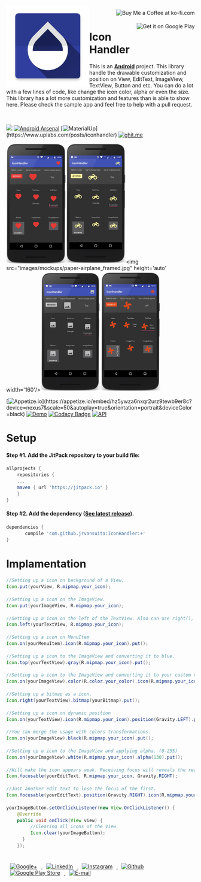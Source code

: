 
 <!-- Library Logo -->
 <img src="app/src/main/res/mipmap-xxhdpi/ic_launcher.png?raw=true" align="left" width='220' hspace="1" vspace="1">

 <!-- Buy me a cup of coffe -->
 <a href='https://ko-fi.com/A406JCM' style='margin:13px;' target='_blank' align="right"><img align="right" height='36' src='https://az743702.vo.msecnd.net/cdn/kofi4.png?v=f' alt='Buy Me a Coffee at ko-fi.com' /></a>
 <a href='https://play.google.com/store/apps/details?id=com.vansuita.iconhandler.sample&pcampaignid=MKT-Other-global-all-co-prtnr-py-PartBadge-Mar2515-1' target='_blank' align="right"><img align="right" height='36' src='https://s20.postimg.org/muzx3w4jh/google_play_badge.png' alt='Get it on Google Play' /></a>

# Icon Handler


 This is an [**Android**](https://developer.android.com) project. This library handle the drawable customization and position on View, EditText, ImageView, TextView, Button and etc. You can do a lot with a few lines of code, like change the icon color, alpha or even the size. This library has a lot more customization and features than is able to show here. Please check the sample app and feel free to help with a pull request.

<br/>

[![](https://jitpack.io/v/jrvansuita/IconHandler.svg)](https://jitpack.io/#jrvansuita/IconHandler)
[![Android Arsenal](https://img.shields.io/badge/Android%20Arsenal-IconHandler-green.svg?style=true)](https://android-arsenal.com/details/1/4525) [![MaterialUp](https://img.shields.io/badge/MaterialUp-IconHandler-6ad0d9.svg?)](https://www.uplabs.com/posts/iconhandler) [![ghit.me](https://ghit.me/badge.svg?repo=jrvansuita/IconHandler)](https://ghit.me/repo/jrvansuita/IconHandler)

 <img src="images/mockups/heart_framed.jpg" height='auto' width='160'/><img src="images/mockups/motorcycle_framed.jpg" height='auto' width='160'/><img src="images/mockups/paper-airplane_framed.jpg" height='auto' width='160'/><img src="images/mockups/picture_framed.jpg" height='auto' width='160'/><img src="images/mockups/vane_framed.jpg" height='auto' width='160'/>

 [![Appetize.io](https://img.shields.io/badge/Apptize.io-Run%20Now-brightgreen.svg?)](https://appetize.io/embed/hz5ywza6nxqr2urz9tewb9er8c?device=nexus7&scale=50&autoplay=true&orientation=portrait&deviceColor=black) [![Demo](https://img.shields.io/badge/Demo-Download-blue.svg)](http://apk-dl.com/dl/com.vansuita.iconhandler.sample)
[![Codacy Badge](https://api.codacy.com/project/badge/Grade/c2c7d2b5674d481cb631b09b033972a4)](https://www.codacy.com/app/jrvansuita/IconHandler?utm_source=github.com&amp;utm_medium=referral&amp;utm_content=jrvansuita/IconHandler&amp;utm_campaign=Badge_Grade)
  <a target="_blank" href="https://developer.android.com/reference/android/os/Build.VERSION_CODES.html#GINGERBREAD"><img src="https://img.shields.io/badge/API-9%2B-blue.svg?style=flat" alt="API" /></a>


# Setup

#### Step #1. Add the JitPack repository to your build file:

```gradle
allprojects {
    repositories {
	...
	maven { url "https://jitpack.io" }
    }
}
```

#### Step #2. Add the dependency ([See latest release](https://jitpack.io/#jrvansuita/IconHandler)).

```groovy
dependencies {
       compile 'com.github.jrvansuita:IconHandler:+'
}
```

# Implamentation
```java
//Setting up a icon on background of a View.
Icon.put(yourView, R.mipmap.your_icon);

//Setting up a icon on the ImageView.
Icon.put(yourImageView, R.mipmap.your_icon);

//Setting up a icon on the left of the TextView. Also can use right(), top() and bottom() methods.
Icon.left(yourTextView, R.mipmap.your_icon);

//Setting up a icon on MenuItem
Icon.on(yourMenuItem).icon(R.mipmap.your_icon).put();

//Setting up a icon to the ImageView and converting it to blue.
Icon.top(yourTextView).gray(R.mipmap.your_icon).put();

//Setting up a icon to the ImageView and converting it to your custom color.
Icon.on(yourImageView).color(R.color.your_color).icon(R.mipmap.your_icon).put();

//Setting up a bitmap as a icon.
Icon.right(yourTextView).bitmap(yourBitmap).put();

//Setting up a icon on dynamic position
Icon.on(yourTextView).icon(R.mipmap.your_icon).position(Gravity.LEFT).put();

//You can merge the usage with colors transformations.
Icon.on(yourImageView).black(R.mipmap.your_icon).put();

//Setting up a icon to the ImageView and applying alpha. (0-255)
Icon.on(yourImageView).white(R.mipmap.your_icon).alpha(130).put();

//Will make the icon appears weak. Receiving focus will reveals the real color of icon.
Icon.focusable(yourEditText, R.mipmap.your_icon, Gravity.RIGHT);

//Just another edit text to lose the focus of the first.
Icon.focusable(yourEditText).position(Gravity.RIGHT).icon(R.mipmap.your_icon).put();

yourImageButton.setOnClickListener(new View.OnClickListener() {
    @Override
    public void onClick(View view) {
         //Clearing all icons of the View.
         Icon.clear(yourImageButton);
      }
    });
```

#
<a href="https://plus.google.com/+JuniorVansuita" target="_blank">
  <img src="https://s20.postimg.org/59xees8vt/google_plus.png" alt="Google+" witdh="44" height="44" hspace="10">
</a>
<a href="https://www.linkedin.com/in/arleu-cezar-vansuita-júnior-83769271" target="_blank">
  <img src="https://s20.postimg.org/vxoeax4ah/linkedin.png" alt="LinkedIn" witdh="44" height="44" hspace="10">
</a>
<a href="https://www.instagram.com/jnrvans/" target="_blank">
  <img src="https://s20.postimg.org/lyyuap5h5/instagram.png" alt="Instagram" witdh="44" height="44" hspace="10">
</a>
<a href="https://github.com/jrvansuita" target="_blank">
  <img src="https://s20.postimg.org/jf37glhx5/github.png" alt="Github" witdh="44" height="44" hspace="10">
</a>
<a href="https://play.google.com/store/apps/dev?id=8002078663318221363" target="_blank">
  <img src="https://s20.postimg.org/5iuz4plo9/android.png" alt="Google Play Store" witdh="44" height="44" hspace="10">
</a>
<a href="mailto:vansuita.jr@gmail.com" target="_blank" >
  <img src="https://s20.postimg.org/slli3vn5l/email.png" alt="E-mail" witdh="44" height="44" hspace="10">
</a>
